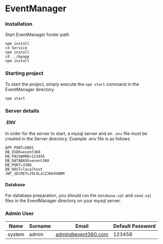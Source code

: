 # EventManager

### Installation

Start EventManager forder path

```
npm install
cd Service
npm install
cd ../myapp
npm install
```

### Starting project

To start the project, simply execute the `npm start` command in the EventManager directory

```
npm start
```

### Server details


#### .ENV
In order for the server to start, a mysql server and an `.env` file must be created in the Server directory.
Example .env file is as follows
```
APP_PORT=5001
DB_USER=event360
DB_PASSWORD=123456
DB_DATABASE=event360
DB_PORT=3306
DB_HOST=localhost
JWT_SECRET=J9L9LxCZ36E4VBRM
```

#### Database
For database preparation, you should run the `database.sql` and `seed.sql` files in the EventManager directory on your mysql server.

### Admin User

Name|Surname|Email|Default Password
---|---|---|---
system|admin|admin@event360.com|123456
